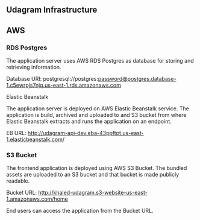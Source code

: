 ## Udagram Infrastructure

[]()

## AWS
### RDS Postgres

The application server uses AWS RDS Postgres as database for storing and retrieving information.

Database URI: postgresql://postgres:password@postgres.database-1.c5ewrpjs7njq.us-east-1.rds.amazonaws.com

Elastic Beanstalk

The application server is deployed on AWS Elastic Beanstalk service. The application is build, archived and uploaded to and S3 bucket from where Elastic Beanstalk extracts and runs the application on an endpoint.

EB URL: http://udagram-api-dev.eba-43ppftpt.us-east-1.elasticbeanstalk.com/

### S3 Bucket

The frontend application is deployed using AWS S3 Bucket. The bundled assets are uploaded to an S3 bucket and that bucket is made publicly readable.

Bucket URL: http://khaled-udagram.s3-website-us-east-1.amazonaws.com/home

End users can access the application from the Bucket URL.
